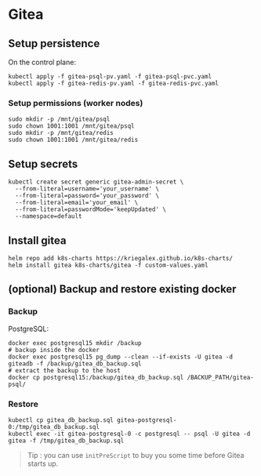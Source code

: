 # Gitea

## Setup persistence

On the control plane:
```console
kubectl apply -f gitea-psql-pv.yaml -f gitea-psql-pvc.yaml
kubectl apply -f gitea-redis-pv.yaml -f gitea-redis-pvc.yaml
```

### Setup permissions (worker nodes)

```
sudo mkdir -p /mnt/gitea/psql
sudo chown 1001:1001 /mnt/gitea/psql
sudo mkdir -p /mnt/gitea/redis
sudo chown 1001:1001 /mnt/gitea/redis
```

## Setup secrets

```console
kubectl create secret generic gitea-admin-secret \
  --from-literal=username='your_username' \
  --from-literal=password='your_password' \
  --from-literal=email='your_email' \
  --from-literal=passwordMode='keepUpdated' \
  --namespace=default
```

## Install gitea

```console
helm repo add k8s-charts https://kriegalex.github.io/k8s-charts/
helm install gitea k8s-charts/gitea -f custom-values.yaml
```

## (optional) Backup and restore existing docker 

### Backup

PostgreSQL:
```console
docker exec postgresql15 mkdir /backup
# backup inside the docker
docker exec postgresql15 pg_dump --clean --if-exists -U gitea -d giteadb -f /backup/gitea_db_backup.sql
# extract the backup to the host
docker cp postgresql15:/backup/gitea_db_backup.sql /BACKUP_PATH/gitea-psql/
```

### Restore

```console
kubectl cp gitea_db_backup.sql gitea-postgresql-0:/tmp/gitea_db_backup.sql
kubectl exec -it gitea-postgresql-0 -c postgresql -- psql -U gitea -d gitea -f /tmp/gitea_db_backup.sql
```

> Tip : you can use `initPreScript` to buy you some time before Gitea starts up.